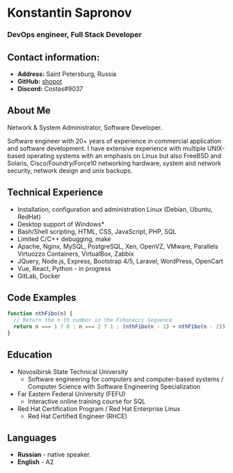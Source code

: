 # Konstantin Sapronov

### DevOps engineer, Full Stack Developer

## Contact information:

* **Address:** Saint Petersburg, Russia
* **GitHub:** [shopot](https://github.com/shopot)
* **Discord:** Costas#9037

## About Me
Network & System Administrator, Software Developer.

Software engineer with 20+ years of experience in commercial application and software development.
I have extensive experience with multiple UNIX-based operating systems with an emphasis on Linux but also FreeBSD and Solaris, Cisco/Foundry/Force10 networking hardware, system and network security, network design and unix backups.

## Technical Experience

* Installation, configuration and administration Linux (Debian, Ubuntu, RedHat)
* Desktop support of Windows*
* Bash/Shell scripting, HTML, CSS, JavaScript, PHP, SQL
* Limited C/C++ debugging, make
* Apache, Nginx, MySQL, PostgreSQL, Xen, OpenVZ, VMware, Parallels Virtuozzo Containers, VirtualBox, Zabbix
* JQuery, Node.js, Express, Bootstrap 4/5, Laravel, WordPress, OpenCart
* Vue, React, Python - in progress
* GitLab, Docker

## Code Examples

```javascript
function nthFibo(n) {
  // Return the n-th number in the Fibonacci Sequence
  return n === 1 ? 0 : n === 2 ? 1 : (nthFibo(n - 1) + nthFibo(n - 2));
}
```

## Education

* Novosibirsk State Technical University
  * Software engineering for computers and computer-based systems / Computer Science with Software Engineering Specialization
* Far Eastern Federal University (FEFU)
  *  Interactive online training course for SQL
* Red Hat Certification Program / Red Hat Enterprise Linux
  * Red Hat Certified Engineer (RHCE)

## Languages

* **Russian** - native speaker.
* **English** - A2

